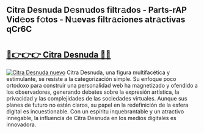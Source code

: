 ## Citra Desnuda D𝚎sn𝚞dos filtr𝚊dos - Parts-rAP Vid𝚎os f𝚘tos - N𝚞evas filtr𝚊ciones atr𝚊ctivas qCr6C

# <h2><a href="http://mb05psd.tromn.icu/?c=Citra+Desnuda">🔗👉👉👉 Citra Desnuda 🔗🔗</a></h2>

[![Citra Desnuda nuevo](https://i.imgur.com/pEAQMta.gif)](http://mb05psd.tromn.icu/?c=Citra+Desnuda)
Citra Desnuda, una figura multifacética y estimulante, se resiste a la categorización simple. Su enfoque poco ortodoxo para construir una personalidad web ha magnetizado y ofendido a los observadores, generando debates sobre la expresión artística, la privacidad y las complejidades de las sociedades virtuales. Aunque sus planes de futuro no están claros, su papel en la redefinición de la esfera digital es incuestionable. Con un espíritu inquebrantable y un atractivo innegable, la influencia de Citra Desnuda en los medios digitales es innovadora.
